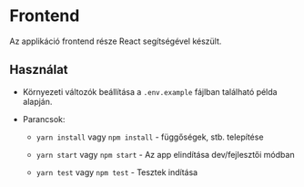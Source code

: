 # Frontend

Az applikáció frontend része React segítségével készült.

## Használat

- Környezeti változók beállítása a `.env.example` fájlban található példa alapján.

- Parancsok:

  - `yarn install` vagy `npm install` - függőségek, stb. telepítése

  - `yarn start` vagy `npm start` - Az app elindítása dev/fejlesztői módban

  - `yarn test` vagy `npm test` - Tesztek indítása
